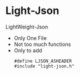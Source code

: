 # Light-Json
LightWeight-Json

* Only One File
* Not too much functions
* Only to add
    ```
    #define LJSON_ASHEADER
    #include "light-json.h"
    ```